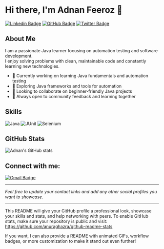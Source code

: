 # Hi there, I'm Adnan Feeroz 👋

[![Linkedin Badge](https://img.shields.io/badge/-Adnan_Feeroz-blue?style=flat-square&logo=Linkedin&logoColor=white&link=https://linkedin.com/in/your-linkedin)](https://linkedin.com/in/your-linkedin)
[![GitHub Badge](https://img.shields.io/badge/-Adnan_Feeroz-black?style=flat-square&logo=github&logoColor=white&link=https://github.com/STORM9it)](https://github.com/STORM9it)
[![Twitter Badge](https://img.shields.io/badge/-@your_twitter-1ca0f1?style=flat-square&logo=twitter&logoColor=white&link=https://twitter.com/your_twitter)](https://twitter.com/your_twitter)

## About Me

I am a passionate Java learner focusing on automation testing and software development.  
I enjoy solving problems with clean, maintainable code and constantly learning new technologies.

- 🔭 Currently working on learning Java fundamentals and automation testing
- 🌱 Exploring Java frameworks and tools for automation
- 👯 Looking to collaborate on beginner-friendly Java projects
- 🤔 Always open to community feedback and learning together

## Skills

![Java](https://img.shields.io/badge/Java-ED8B00?style=flat-square&logo=java&logoColor=white)
![JUnit](https://img.shields.io/badge/JUnit-C21325?style=flat-square&logo=junit5&logoColor=white)
![Selenium](https://img.shields.io/badge/Selenium-43B02A?style=flat-square&logo=selenium&logoColor=white)

## GitHub Stats

![Adnan's GitHub stats](https://github-readme-stats.vercel.app/api?username=STORM9it&show_icons=true&theme=radical)

## Connect with me:
  
[![Gmail Badge](https://img.shields.io/badge/-adnanfeeroz.it@gmail.com-c14438?style=flat-square&logo=gmail&logoColor=white&link=mailto:adnanfeeroz.it@gmail.com)](mailto:adnanfeeroz.it@gmail.com)  

---

*Feel free to update your contact links and add any other social profiles you want to showcase.*

---

This README will give your GitHub profile a professional look, showcase your skills and stats, and help networking with peers. To enable GitHub stats, make sure your repository is public and visit: https://github.com/anuraghazra/github-readme-stats

If you want, I can also provide a README with animated GIFs, workflow badges, or more customization to make it stand out even further!
